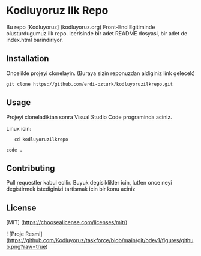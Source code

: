 # Kodluyoruz Ilk Repo
Bu repo [Kodluyoruz] (kodluyoruz.org) Front-End Egitiminde olusturdugumuz ilk repo. Icerisinde bir adet README dosyasi, bir adet de index.html barindiriyor.

## Installation

Oncelikle projeyi clonelayin. (Buraya sizin reponuzdan aldiginiz link gelecek)

```git clone https://github.com/erdi-ozturk/kodluyoruzilkrepo.git```

## Usage

Projeyi cloneladiktan sonra Visual Studio Code programinda aciniz.

Linux icin:


`    cd kodluyoruzilkrepo `

   ` code . `

## Contributing
Pull requestler kabul edilir. Buyuk degisiklikler icin, lutfen once neyi degistirmek istediginizi tartismak icin bir konu aciniz

## License

[MIT] (https://choosealicense.com/licenses/mit/)

! [Proje Resmi] (https://github.com/Kodluyoruz/taskforce/blob/main/git/odev1/figures/github.png?raw=true)
